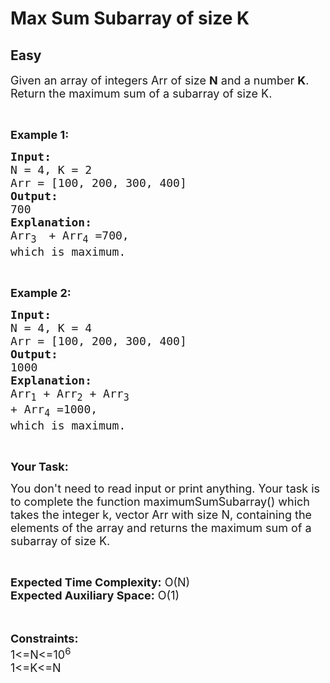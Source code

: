 # Max Sum Subarray of size K
## Easy
<div class="problems_problem_content__Xm_eO"><p><span style="font-size:18px">Given an array of integers Arr of size <strong>N</strong> and a number <strong>K</strong>. Return&nbsp;the maximum sum of a subarray of size K.</span></p>

<p>&nbsp;</p>

<p><strong><span style="font-size:18px">Example 1:</span></strong></p>

<pre><strong><span style="font-size:18px">Input:</span></strong>
<span style="font-size:18px">N = 4, K = 2
Arr = [100, 200, 300, 400]</span>
<strong><span style="font-size:18px">Output:</span></strong>
<span style="font-size:18px">700</span>
<strong><span style="font-size:18px">Explanation:</span></strong>
<span style="font-size:18px">Arr<sub>3 </sub> + Arr<sub>4</sub> =700,</span>
<span style="font-size:18px">which is maximum.</span></pre>

<p>&nbsp;</p>

<p><strong><span style="font-size:18px">Example 2:</span></strong></p>

<pre><strong><span style="font-size:18px">Input:</span></strong>
<span style="font-size:18px">N = 4, K = 4</span>
<span style="font-size:18px">Arr = [100, 200, 300, 400]</span>
<strong><span style="font-size:18px">Output:</span></strong>
<span style="font-size:18px">1000</span>
<strong><span style="font-size:18px">Explanation:</span></strong>
<span style="font-size:18px">Arr<sub>1</sub> + Arr<sub>2</sub> + Arr<sub>3 </sub> 
+ Arr<sub>4</sub> =1000,</span>
<span style="font-size:18px">which is maximum.</span></pre>

<p>&nbsp;</p>

<p><strong><span style="font-size:18px">Your Task:</span></strong></p>

<p><span style="font-size:18px">You don't need to read input or print anything. Your task is to complete the function maximumSumSubarray() which takes the integer k, vector Arr with size N,&nbsp;containing the elements of the array and returns the&nbsp;maximum sum of a subarray of size K.</span></p>

<p>&nbsp;</p>

<p><span style="font-size:18px"><strong>Expected Time Complexity:</strong> O(N)<br>
<strong>Expected Auxiliary Space:</strong> O(1)</span><br>
&nbsp;</p>

<p><br>
<span style="font-size:18px"><strong>Constraints:</strong><br>
1&lt;=N&lt;=10<sup>6</sup></span><br>
<span style="font-size:18px">1&lt;=K&lt;=N</span><br>
&nbsp;</p>
</div>